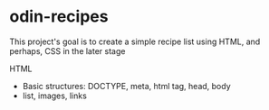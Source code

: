 # odin-recipes

This project's goal is to create a simple recipe list using HTML, and perhaps, CSS in the later stage

HTML
- Basic structures: DOCTYPE, meta, html tag, head, body
- list, images, links 
